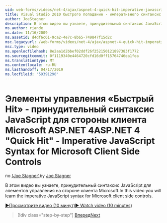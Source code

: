 ```yaml
---
uid: web-forms/videos/net-4/ajax/aspnet-4-quick-hit-imperative-javascript-syntax-for-microsoft-client-side-controls
title: Visual Studio 2010 быстрого попадание - императивного синтаксис JavaScript для стороны клиента Microsoft управляет | Документация Майкрософт
author: JoeStagner
description: В этом видео вы узнаете, принудительный синтаксис JavaScript для элементов управления на стороне клиента Microsoft.
ms.author: riande
ms.date: 11/16/2009
ms.assetid: d4df6c61-9ca2-4e7c-8b65-749847f15d2c
msc.legacyurl: /web-forms/videos/net-4/ajax/aspnet-4-quick-hit-imperative-javascript-syntax-for-microsoft-client-side-controls
msc.type: video
ms.openlocfilehash: 8e2aa1d2bbef02ddf26f252150121897383f1772
ms.sourcegitcommit: 0f1119340e4464720cfd16d0ff15764746ea1fea
ms.translationtype: MT
ms.contentlocale: ru-RU
ms.lasthandoff: 04/17/2019
ms.locfileid: "59391290"
---
```

# <a name="aspnet-4-quick-hit---imperative-javascript-syntax-for-microsoft-client-side-controls"></a><span data-ttu-id="8a05c-103">Элементы управления «Быстрый Hit» - принудительный синтаксис JavaScript для стороны клиента Microsoft ASP.NET 4</span><span class="sxs-lookup"><span data-stu-id="8a05c-103">ASP.NET 4 "Quick Hit" - Imperative JavaScript Syntax for Microsoft Client Side Controls</span></span>

<span data-ttu-id="8a05c-104">по [(Joe Stagner)](https://github.com/JoeStagner)</span><span class="sxs-lookup"><span data-stu-id="8a05c-104">by [Joe Stagner](https://github.com/JoeStagner)</span></span>

<span data-ttu-id="8a05c-105">В этом видео вы узнаете, принудительный синтаксис JavaScript для элементов управления на стороне клиента Microsoft.</span><span class="sxs-lookup"><span data-stu-id="8a05c-105">In this video you will learn the imperative JavaScript syntax for Microsoft client side controls.</span></span> 

[<span data-ttu-id="8a05c-106">&#9654;Просмотрите видео (10 минут)</span><span class="sxs-lookup"><span data-stu-id="8a05c-106">&#9654; Watch video (10 minutes)</span></span>](https://channel9.msdn.com/Blogs/ASP-NET-Site-Videos/aspnet-4-quick-hit-imperative-javascript-syntax-for-microsoft-client-side-controls)

> [!div class="step-by-step"]
> [<span data-ttu-id="8a05c-107">Вперед</span><span class="sxs-lookup"><span data-stu-id="8a05c-107">Next</span></span>](aspnet-4-quick-hit-the-scriptloader.md)
